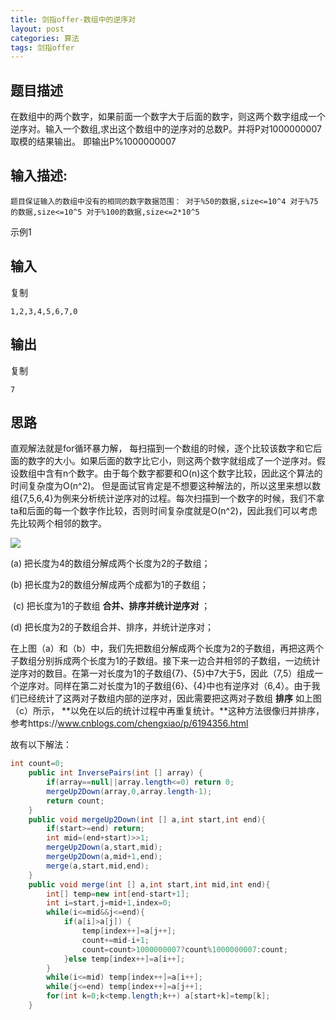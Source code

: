 ```yaml
---
title: 剑指offer-数组中的逆序对
layout: post
categories: 算法
tags: 剑指offer
---
```

## 题目描述

在数组中的两个数字，如果前面一个数字大于后面的数字，则这两个数字组成一个逆序对。输入一个数组,求出这个数组中的逆序对的总数P。并将P对1000000007取模的结果输出。 即输出P%1000000007

## 输入描述:

```
题目保证输入的数组中没有的相同的数字数据范围：	对于%50的数据,size<=10^4	对于%75的数据,size<=10^5	对于%100的数据,size<=2*10^5
```

示例1

## 输入

复制

```
1,2,3,4,5,6,7,0
```

## 输出

复制

```
7
```

## 思路

直观解法就是for循环暴力解， 每扫描到一个数组的时候，逐个比较该数字和它后面的数字的大小。如果后面的数字比它小，则这两个数字就组成了一个逆序对。假设数组中含有n个数字。由于每个数字都要和O(n)这个数字比较，因此这个算法的时间复杂度为O(n^2)。  但是面试官肯定是不想要这种解法的，所以这里来想以数组{7,5,6,4}为例来分析统计逆序对的过程。每次扫描到一个数字的时候，我们不拿ta和后面的每一个数字作比较，否则时间复杂度就是O(n^2)，因此我们可以考虑先比较两个相邻的数字。

![](https://uploadfiles.nowcoder.com/files/20180504/7491640_1525400721676_20170710223428592)

(a) 把长度为4的数组分解成两个长度为2的子数组；  

   (b) 把长度为2的数组分解成两个成都为1的子数组；   

​    (c) 把长度为1的子数组  **合并、排序并统计逆序对**  ；    

   (d) 把长度为2的子数组合并、排序，并统计逆序对；   

​     在上图（a）和（b）中，我们先把数组分解成两个长度为2的子数组，再把这两个子数组分别拆成两个长度为1的子数组。接下来一边合并相邻的子数组，一边统计逆序对的数目。在第一对长度为1的子数组{7}、{5}中7大于5，因此（7,5）组成一个逆序对。同样在第二对长度为1的子数组{6}、{4}中也有逆序对（6,4）。由于我们已经统计了这两对子数组内部的逆序对，因此需要把这两对子数组  **排序**  如上图（c）所示，  **以免在以后的统计过程中再重复统计。**这种方法很像归并排序，参考https://www.cnblogs.com/chengxiao/p/6194356.html

故有以下解法：



```java
int count=0;
    public int InversePairs(int [] array) {
        if(array==null||array.length<=0) return 0;
        mergeUp2Down(array,0,array.length-1);
        return count;
    }
    public void mergeUp2Down(int [] a,int start,int end){
        if(start>=end) return;
        int mid=(end+start)>>1;
        mergeUp2Down(a,start,mid);
        mergeUp2Down(a,mid+1,end);
        merge(a,start,mid,end);
    }
    public void merge(int [] a,int start,int mid,int end){
        int[] temp=new int[end-start+1];
        int i=start,j=mid+1,index=0;
        while(i<=mid&&j<=end){
            if(a[i]>a[j]) {
                temp[index++]=a[j++];
                count+=mid-i+1;
                count=count>1000000007?count%1000000007:count;
            }else temp[index++]=a[i++];
        }
        while(i<=mid) temp[index++]=a[i++];
        while(j<=end) temp[index++]=a[j++];
        for(int k=0;k<temp.length;k++) a[start+k]=temp[k];
    }

```
